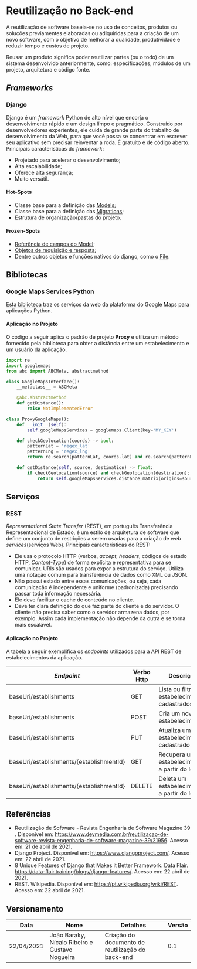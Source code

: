 # Reutilização no Back-end

A reutilização de software baseia-se no uso de conceitos, produtos ou soluções previamentes elaboradas ou adiquiridas para a criação de um novo software, com o objetivo de melhorar a qualidade, produtividade e reduzir tempo e custos de projeto.

Reusar um produto significa poder reutilizar partes (ou o todo) de um sistema desenvolvido anteriormente, como: especificações, módulos de um projeto, arquitetura e código fonte.

## _Frameworks_

### Django

Django é um _framework_ Python de alto nível que encorja o desenvolvimento rápido e um design límpo e pragmático. Construído por desenvolvedores experientes, ele cuida de grande parte do trabalho de desenvolvimento da Web, para que você possa se concentrar em escrever seu aplicativo sem precisar reinventar a roda. É gratuito e de código aberto. Principais características do _framework_:

- Projetado para acelerar o desenvolvimento;
- Alta escalabilidade;
- Oferece alta segurança;
- Muito versátil.

#### Hot-Spots

- Classe base para a definição das [Models](https://docs.djangoproject.com/en/3.2/topics/db/models/);
- Classe base para a definição das [Migrations](https://docs.djangoproject.com/en/3.2/topics/migrations/);
- Estrutura de organização/pastas do projeto.

#### Frozen-Spots

- [Referência de campos do Model](https://django-portuguese.readthedocs.io/en/1.0/ref/models/fields.html);
- [Objetos de requisição e resposta](https://django-portuguese.readthedocs.io/en/1.0/ref/request-response.html#django.http.HttpRequest);
- Dentre outros objetos e funções nativos do django, como o [File](https://django-portuguese.readthedocs.io/en/1.0/ref/files/file.html).

## Bibliotecas

### Google Maps Services Python

[Esta biblioteca](https://github.com/googlemaps/google-maps-services-python) traz os serviços da web da plataforma do Google Maps para aplicações Python.

#### Aplicação no Projeto

O código a seguir aplica o padrão de projeto **Proxy** e utiliza um método fornecido pela biblioteca para obter a distância entre um estabelecimento e um usuário da aplicação.

```python
import re
import googlemaps
from abc import ABCMeta, abstractmethod

class GoogleMapsInterface():
    __metaclass__ = ABCMeta

    @abc.abstractmethod
    def getDistance():
        raise NotImplementedError

class ProxyGoogleMaps():
    def __init__(self):
        self.googleMapsServices = googlemaps.Client(key='MY_KEY')

    def checkGeolocation(coords) -> bool:
        patternLat = 'regex_lat'
        patternLng = 'regex_lng'
        return re.search(patternLat, coords.lat) and re.search(patternLng, coords.lng)

    def getDistance(self, source, destination) -> float:
        if checkGeolocation(source) and checkGeolocation(destination):
            return self.googleMapsServices.distance_matrix(origins=source, destinations=destination)
```

## Serviços

### REST

_Representational State Transfer_ (REST), em português Transferência Representacional de Estado, é um estilo de arquitetura de software que define um conjunto de restrições a serem usadas para a criação de _web services_(serviços Web). Principais características do REST:

- Ele usa o protocolo HTTP (verbos, _accept_, _headers_, códigos de estado HTTP, _Content-Type_) de forma explícita e representativa para se comunicar. URIs são usados para expor a estrutura do serviço. Utiliza uma notação comum para transferência de dados como XML ou JSON.
- Não possui estado entre essas comunicações, ou seja, cada comunicação é independente e uniforme (padronizada) precisando passar toda informação necessária.
- Ele deve facilitar o cache de conteúdo no cliente.
- Deve ter clara definição do que faz parte do cliente e do servidor. O cliente não precisa saber como o servidor armazena dados, por exemplo. Assim cada implementação não depende da outra e se torna mais escalável.

#### Aplicação no Projeto

A tabela a seguir exemplifica os _endpoints_ utilizados para a API REST de estabelecimentos da aplicação.

| _Endpoint_                               | Verbo Http | Descrição                                       |
| ---------------------------------------- | ---------- | ----------------------------------------------- |
| baseUri/establishments                   | GET        | Lista ou filtra os estabelecimentos cadastrados |
| baseUri/establishments                   | POST       | Cria um novo estabelecimento                    |
| baseUri/establishments                   | PUT        | Atualiza um estabelecimento cadastrado          |
| baseUri/establishments/{establishmentId} | GET        | Recupera um estabelecimento a partir do Id      |
| baseUri/establishments/{establishmentId} | DELETE     | Deleta um estabelecimento a partir do Id        |

## Referências

- Reutilização de Software - Revista Engenharia de Software Magazine 39 . Disponível em: <https://www.devmedia.com.br/reutilizacao-de-software-revista-engenharia-de-software-magazine-39/21956>. Acesso em: 21 de abril de 2021.
- Django Project. Disponível em: <https://www.djangoproject.com/>. Acesso em: 22 abril de 2021.
- 8 Unique Features of Django that Makes it Better Framework. Data Flair. <https://data-flair.training/blogs/django-features/>. Acesso em: 22 abril de 2021.
- REST. Wikipedia. Disponível em: <https://pt.wikipedia.org/wiki/REST>. Acesso em: 22 abril de 2021.

## Versionamento

| Data       | Nome                                           | Detalhes                                         | Versão |
| ---------- | ---------------------------------------------- | ------------------------------------------------ | ------ |
| 22/04/2021 | João Baraky, Nícalo Ribeiro e Gustavo Nogueira | Criação do documento de reutilização do back-end | 0.1    |
